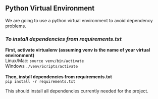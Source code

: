 ## Python Virtual Environment
We are going to use a python virtual environment to avoid dependency problems.
### *To install dependencies from requirements.txt*
**First, activate virtualenv (assuming venv is the name of your virtual environment)**<br>
Linux/Mac: ```source venv/bin/activate```<br>
Windows ```./venv/Scripts/activate```<br><br>
**Then, install dependencies from requirements.txt**<br>
```pip install -r requirements.txt```

This should install all dependencies currently needed for the project.

